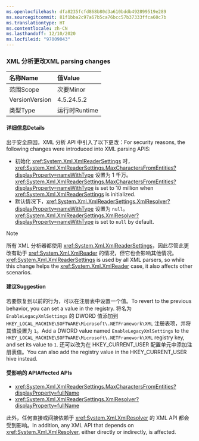 ```yaml
---
ms.openlocfilehash: dfa8235fcfd868b80d3a610bddb492899519e289
ms.sourcegitcommit: 81f1bba2c97a67b5ca76bcc57b37333ffca60c7b
ms.translationtype: HT
ms.contentlocale: zh-CN
ms.lasthandoff: 12/10/2020
ms.locfileid: "97009043"
---
```

### <a name="xml-parsing-changes"></a><span data-ttu-id="21bf9-101">XML 分析更改</span><span class="sxs-lookup"><span data-stu-id="21bf9-101">XML parsing changes</span></span>

| <span data-ttu-id="21bf9-102">名称</span><span class="sxs-lookup"><span data-stu-id="21bf9-102">Name</span></span>    | <span data-ttu-id="21bf9-103">值</span><span class="sxs-lookup"><span data-stu-id="21bf9-103">Value</span></span>   |
|:--------|:--------|
| <span data-ttu-id="21bf9-104">范围</span><span class="sxs-lookup"><span data-stu-id="21bf9-104">Scope</span></span>   | <span data-ttu-id="21bf9-105">次要</span><span class="sxs-lookup"><span data-stu-id="21bf9-105">Minor</span></span>   |
| <span data-ttu-id="21bf9-106">Version</span><span class="sxs-lookup"><span data-stu-id="21bf9-106">Version</span></span> | <span data-ttu-id="21bf9-107">4.5.2</span><span class="sxs-lookup"><span data-stu-id="21bf9-107">4.5.2</span></span>   |
| <span data-ttu-id="21bf9-108">类型</span><span class="sxs-lookup"><span data-stu-id="21bf9-108">Type</span></span>    | <span data-ttu-id="21bf9-109">运行时</span><span class="sxs-lookup"><span data-stu-id="21bf9-109">Runtime</span></span> |

#### <a name="details"></a><span data-ttu-id="21bf9-110">详细信息</span><span class="sxs-lookup"><span data-stu-id="21bf9-110">Details</span></span>

<span data-ttu-id="21bf9-111">出于安全原因，XML 分析 API 中引入了以下更改：</span><span class="sxs-lookup"><span data-stu-id="21bf9-111">For security reasons, the following changes were introduced into XML parsing APIS:</span></span>

- <span data-ttu-id="21bf9-112">初始化 <xref:System.Xml.XmlReaderSettings> 时，<xref:System.Xml.XmlReaderSettings.MaxCharactersFromEntities?displayProperty=nameWithType> 设置为 1 千万。</span><span class="sxs-lookup"><span data-stu-id="21bf9-112"><xref:System.Xml.XmlReaderSettings.MaxCharactersFromEntities?displayProperty=nameWithType> is set to 10 million when <xref:System.Xml.XmlReaderSettings> is initialized.</span></span>
- <span data-ttu-id="21bf9-113">默认情况下，<xref:System.Xml.XmlReaderSettings.XmlResolver?displayProperty=nameWithType> 设置为 `null`。</span><span class="sxs-lookup"><span data-stu-id="21bf9-113"><xref:System.Xml.XmlReaderSettings.XmlResolver?displayProperty=nameWithType> is set to `null` by default.</span></span>

> [!NOTE]
> <span data-ttu-id="21bf9-114">所有 XML 分析器都使用 <xref:System.Xml.XmlReaderSettings>，因此尽管此更改有助于 <xref:System.Xml.XmlReader> 的情况，但它也会影响其他情况。</span><span class="sxs-lookup"><span data-stu-id="21bf9-114"><xref:System.Xml.XmlReaderSettings> is used by all XML parsers, so while this change helps the <xref:System.Xml.XmlReader> case, it also affects other scenarios.</span></span>

#### <a name="suggestion"></a><span data-ttu-id="21bf9-115">建议</span><span class="sxs-lookup"><span data-stu-id="21bf9-115">Suggestion</span></span>

<span data-ttu-id="21bf9-116">若要恢复到以前的行为，可以在注册表中设置一个值。</span><span class="sxs-lookup"><span data-stu-id="21bf9-116">To revert to the previous behavior, you can set a value in the registry.</span></span> <span data-ttu-id="21bf9-117">将名为 `EnableLegacyXmlSettings` 的 DWORD 值添加到 `HKEY_LOCAL_MACHINE\SOFTWARE\Microsoft\.NETFramework\XML` 注册表项，并将其值设置为 `1`。</span><span class="sxs-lookup"><span data-stu-id="21bf9-117">Add a DWORD value named `EnableLegacyXmlSettings` to the `HKEY_LOCAL_MACHINE\SOFTWARE\Microsoft\.NETFramework\XML` registry key, and set its value to `1`.</span></span> <span data-ttu-id="21bf9-118">还可以改为在 HKEY_CURRENT_USER 配置单元中添加注册表值。</span><span class="sxs-lookup"><span data-stu-id="21bf9-118">You can also add the registry value in the HKEY_CURRENT_USER hive instead.</span></span>

#### <a name="affected-apis"></a><span data-ttu-id="21bf9-119">受影响的 API</span><span class="sxs-lookup"><span data-stu-id="21bf9-119">Affected APIs</span></span>

- <xref:System.Xml.XmlReaderSettings.MaxCharactersFromEntities?displayProperty=fullName>
- <xref:System.Xml.XmlReaderSettings.XmlResolver?displayProperty=fullName>

<span data-ttu-id="21bf9-120">此外，任何直接或间接依赖于 <xref:System.Xml.XmlResolver> 的 XML API 都会受到影响。</span><span class="sxs-lookup"><span data-stu-id="21bf9-120">In addition, any XML API that depends on <xref:System.Xml.XmlResolver>, either directly or indirectly, is affected.</span></span>

<!--

#### Affected APIs

- `P:System.Xml.XmlReaderSettings.MaxCharactersFromEntities`
- `P:System.Xml.XmlReaderSettings.XmlResolver`

-->
